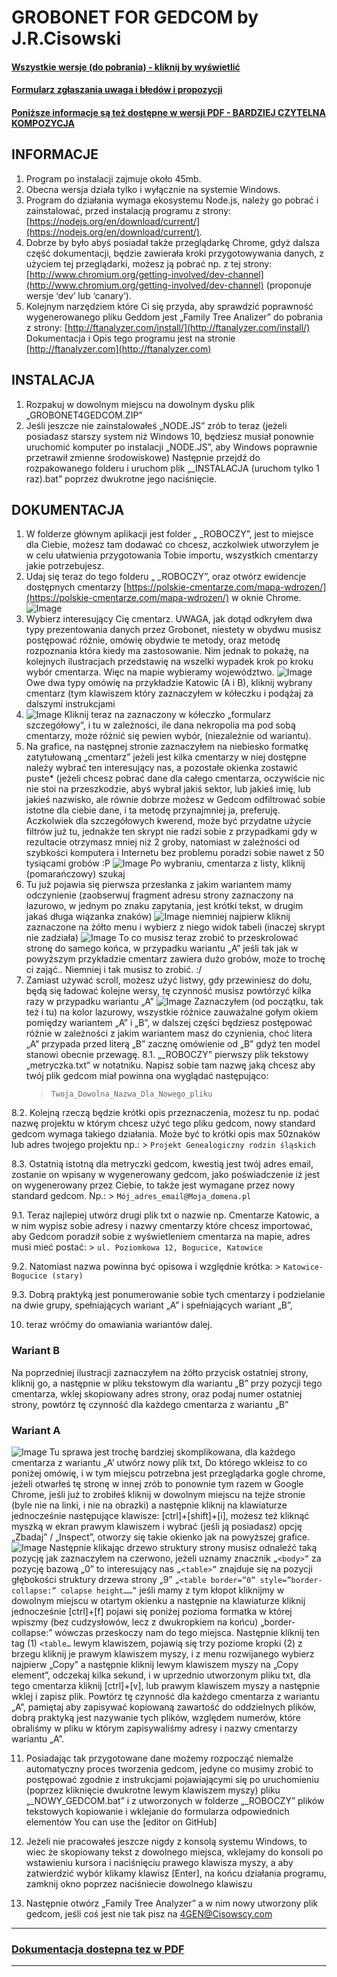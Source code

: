 # GROBONET FOR GEDCOM by J.R.Cisowski

#### [Wszystkie wersje (do pobrania) - kliknij by wyświetlić](https://github.com/Cisowscy/grobonet-for-gedcom/releases)

#### [Formularz zgłaszania uwaga i błedów i propozycji](https://github.com/Cisowscy/grobonet-for-gedcom/issues)

#### [Poniższe informacje są też dostępne w wersji PDF - BARDZIEJ CZYTELNA KOMPOZYCJA](https://github.com/Cisowscy/grobonet-for-gedcom/blob/master/docs/DOKUMENTACJA.pdf)

## INFORMACJE

1. Program po instalacji zajmuje około 45mb.
2. Obecna wersja działa tylko i wyłącznie na systemie Windows.
3. Program do działania wymaga ekosystemu Node.js, należy go pobrać i zainstalować, przed instalacją programu z strony: [https://nodejs.org/en/download/current/](https://nodejs.org/en/download/current/).
4. Dobrze by było abyś posiadał także przeglądarkę Chrome, gdyż dalsza część dokumentacji, będzie zawierała kroki przygotowywania danych, z użyciem tej przeglądarki, możesz ją pobrać np. z tej strony: [http://www.chromium.org/getting-involved/dev-channel](http://www.chromium.org/getting-involved/dev-channel) (proponuje wersje ‘dev’ lub ‘canary’).
5. Kolejnym narzędziem które Ci się przyda, aby sprawdzić poprawność wygenerowanego pliku Geddom jest „Family Tree Analizer” do pobrania z strony: [http://ftanalyzer.com/install/](http://ftanalyzer.com/install/) Dokumentacja i Opis tego programu jest na stronie [http://ftanalyzer.com](http://ftanalyzer.com)

## INSTALACJA

1. Rozpakuj w dowolnym miejscu na dowolnym dysku plik „GROBONET4GEDCOM.ZIP”
2. Jeśli jeszcze nie zainstalowałeś „NODE.JS” zrób to teraz (jeżeli posiadasz starszy system niż Windows 10, będziesz musiał ponownie uruchomić komputer po instalacji „NODE.JS”, aby Windows poprawnie przetrawił zmienne środowiskowe) Następnie przejdź do rozpakowanego folderu i uruchom plik „_INSTALACJA (uruchom tylko 1 raz).bat” poprzez dwukrotne jego naciśnięcie.

## DOKUMENTACJA

1. W folderze głównym aplikacji jest folder „ _ROBOCZY”, jest to miejsce dla Ciebie, możesz tam dodawać co chcesz, aczkolwiek utworzyłem je w celu ułatwienia przygotowania Tobie importu, wszystkich cmentarzy jakie potrzebujesz.
2. Udaj się teraz do tego folderu „ _ROBOCZY”, oraz otwórz ewidencje dostępnych cmentarzy [https://polskie-cmentarze.com/mapa-wdrozen/](https://polskie-cmentarze.com/mapa-wdrozen/) w oknie Chrome. 
![Image](img/A.png)
3. Wybierz interesujący Cię cmentarz. UWAGA, jak dotąd odkryłem dwa typy prezentowania danych przez Grobonet, niestety w obydwu musisz postępować różnie, omówię obydwie te metody, oraz metodę rozpoznania która kiedy ma zastosowanie. Nim jednak to pokażę, na kolejnych ilustracjach przedstawię na wszelki wypadek krok po kroku wybór cmentarza. Więc na mapie wybieramy województwo. 
![Image](img/B.png)
Owe dwa typy omówię na przykładzie Katowic (A i B), kliknij wybrany cmentarz (tym klawiszem który zaznaczyłem w kółeczku i podążaj za dalszymi instrukcjami
4. ![Image](img/C.png) 
   Kliknij teraz na zaznaczony w kółeczko „formularz szczegółowy”, i tu w zależności, ile dana nekropolia ma pod sobą cmentarzy, może różnić się pewien wybór, (niezależnie od wariantu). 
5. Na grafice, na następnej stronie zaznaczyłem na niebiesko formatkę zatytułowaną „cmentarz” jeżeli jest kilka cmentarzy w niej dostępne należy wybrać ten interesujący nas, a pozostałe okienka zostawić puste* (jeżeli chcesz pobrać dane dla całego cmentarza, oczywiście nic nie stoi na przeszkodzie, abyś wybrał jakiś sektor, lub jakieś imię, lub jakieś nazwisko, ale równie dobrze możesz w Gedcom odfiltrować sobie istotne dla ciebie dane, i ta metodę przynajmniej ja, preferuję. Aczkolwiek dla szczegółowych kwerend, może być przydatne użycie filtrów już tu, jednakże ten skrypt nie radzi sobie z przypadkami gdy w rezultacie otrzymasz mniej niż 2 groby, natomiast w zależności od szybkości komputera i Internetu bez problemu poradzi sobie  nawet z 50 tysiącami grobów :P 
   ![Image](img/D.png) 
   Po wybraniu, cmentarza z listy, kliknij (pomarańczowy) szukaj
6. Tu już pojawia się pierwsza przesłanka z jakim wariantem mamy odczynienie (zaobserwuj fragment adresu strony zaznaczony na lazurowo, w jednym po znaku zapytania, jest krótki tekst, w drugim jakaś długa wiązanka znaków) 
   ![Image](img/E.png) 
   niemniej najpierw kliknij zaznaczone na żółto menu i wybierz z niego widok tabeli (inaczej skrypt nie zadziała)
   ![Image](img/F.png) 
   To co musisz teraz zrobić to przeskrolować stronę do samego końca, w przypadku wariantu „A” jeśli tak jak w powyższym przykładzie cmentarz zawiera dużo grobów, może to trochę ci zająć.. Niemniej i tak musisz to zrobić. :/
7. Zamiast używać scroll, możesz użyć listwy, gdy przewiniesz do dołu, będą się ładować kolejne wersy, tę czynność musisz powtórzyć kilka razy w przypadku wariantu „A”
   ![Image](img/G.png) 
   Zaznaczyłem (od początku, tak też i tu) na kolor lazurowy, wszystkie różnice zauważalne gołym okiem pomiędzy wariantem „A” i „B”, w dalszej części będziesz postępować różnie w zależności z jakim wariantem masz do czynienia, choć litera „A” przypada przed literą „B” zacznę omówienie od „B” gdyż ten model stanowi obecnie przewagę.
8.1. „_ROBOCZY” pierwszy plik tekstowy „metryczka.txt” w notatniku. Napisz sobie tam nazwę jaką chcesz aby twój plik gedcom miał powinna ona wyglądać następująco: 
    >  `Twoja_Dowolna_Nazwa_Dla_Nowego_pliku`

8.2. Kolejną rzeczą będzie krótki opis przeznaczenia, możesz tu np. podać nazwę projektu w którym chcesz użyć tego pliku gedcom, nowy standard gedcom wymaga takiego działania. Może być to krótki opis max 50znaków lub adres twojego projektu np.: 
    > `Projekt Genealogiczny rodzin śląskich`

8.3. Ostatnią istotną dla metryczki gedcom, kwestią jest twój adres email, zostanie on wpisany w wygenerowany gedcom, jako poświadczenie iż jest on wygenerowany przez Ciebie, to także jest wymagane przez nowy standard gedcom. Np.: 
    > `Mój_adres_email@Moja_domena.pl`

9.1. Teraz najlepiej utwórz drugi plik txt o nazwie np. Cmentarze Katowic, a w nim wypisz sobie adresy i nazwy cmentarzy które chcesz importować, aby Gedcom poradził sobie z wyświetleniem cmentarza na mapie, adres musi mieć postać:
    > `ul. Poziomkowa 12, Bogucice, Katowice`

9.2. Natomiast nazwa powinna być opisowa i względnie krótka: 
    > `Katowice-Bogucice (stary)`

9.3. Dobrą praktyką jest ponumerowanie sobie tych cmentarzy i podzielanie na dwie grupy, spełniających wariant „A” i spełniających wariant „B”, 

10. teraz wróćmy do omawiania wariantów dalej.

### Wariant B
Na poprzedniej ilustracji zaznaczyłem na żółto przycisk ostatniej strony, kliknij go, a następnie w pliku tekstowym dla wariantu „B” przy pozycji tego cmentarza, wklej skopiowany adres strony, oraz podaj numer ostatniej strony, powtórz tę czynność dla każdego cmentarza z wariantu „B”

### Wariant A
![Image](img/H.png) 
Tu sprawa jest trochę bardziej skomplikowana, dla każdego cmentarza z wariantu „A’ utwórz nowy plik txt, Do którego wkleisz to co poniżej omówię, i w tym miejscu potrzebna jest przeglądarka gogle chrome, jeżeli otwarłeś tę stronę w innej zrób to ponownie tym razem w Google Chrome, jeśli już to zrobiłeś kliknij w dowolnym miejscu na tejże stronie (byle nie na linki, i nie na obrazki) a następnie kliknij na klawiaturze jednocześnie następujące klawisze: [ctrl]+[shift]+[i], możesz też kliknąć myszką w ekran prawym klawiszem i wybrać (jeśli ją posiadasz) opcję „Zbadaj” / „Inspect”, otworzy się takie okienko jak na powyższej grafice.
![Image](img/I.png) Następnie klikając drzewo struktury strony musisz odnaleźć taką pozycję jak zaznaczyłem na czerwono, jeżeli uznamy znacznik `„<body>”` za pozycję bazową „0” to interesujący nas `„<table>”` znajduje się na pozycji głębokości struktury drzewa strony „9” `„<table border=”0” style=”border-collapse:” colapse height……”` jeśli mamy z tym kłopot kliknijmy w dowolnym miejscu w otartym okienku a następnie na klawiaturze kliknij jednocześnie [ctrl]+[f] pojawi się poniżej pozioma formatka w której wpiszmy (bez cudzysłowów, lecz z dwukropkiem na końcu) „border-collapse:” wówczas przeskoczy nam do tego miejsca. Następnie kliknij ten tag (1) `<table…` lewym klawiszem, pojawią się trzy poziome kropki (2) z brzegu kliknij je prawym klawiszem myszy, i z menu rozwijanego wybierz najpierw „Copy” a następnie kliknij lewym klawiszem myszy na „Copy element”, odczekaj kilka sekund, i w uprzednio utworzonym pliku txt, dla tego cmentarza kliknij [ctrl]+[v], lub prawym klawiszem myszy a następnie wklej i zapisz plik. Powtórz tę czynność dla każdego cmentarza z wariantu „A”, pamiętaj aby zapisywać kopiowaną zawartość do oddzielnych plików, dobrą praktyką jest nazywanie tych plików, względem numerów, które obraliśmy w pliku w którym zapisywaliśmy adresy i nazwy cmentarzy wariantu „A”. 

11. Posiadając tak przygotowane dane możemy rozpocząć niemalże automatyczny proces tworzenia gedcom, jedyne co musimy zrobić to postępować zgodnie z instrukcjami pojawiającymi się po uruchomieniu (poprzez kliknięcie dwukrotne lewym klawiszem myszy) pliku „_NOWY_GEDCOM.bat” i z utworzonych w folderze „_ROBOCZY” plików tekstowych kopiowanie i wklejanie do formularza odpowiednich elementów
You can use the [editor on GitHub] 

12. Jeżeli nie pracowałeś jeszcze nigdy z konsolą systemu Windows, to wiec że skopiowany tekst z dowolnego miejsca, wklejamy do konsoli po wstawieniu kursora i naciśnięciu prawego klawisza myszy, a aby zatwierdzić wybór klikamy klawisz [Enter], na końcu działania programu, zamknij okno poprzez naciśniecie dowolnego klawiszu

 13. Następnie otwórz „Family Tree Analyzer” a w nim nowy utworzony plik gedcom, jeśli coś jest nie tak pisz na 4GEN@Cisowscy.com

-------------
### [Dokumentacja dostepna tez w PDF](https://github.com/Cisowscy/grobonet-for-gedcom/blob/master/docs/DOKUMENTACJA.pdf)
-------------
